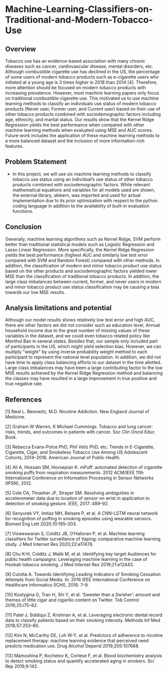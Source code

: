 # Machine-Learning-Classifiers-on-Traditional-and-Modern-Tobacco-Use

## Overview
Tobacco use has an evidence-based association with many chronic diseases such as cancer, cardiovascular disease, mental disorders, etc. Although combustible cigarette use has declined in the US, the percentage of some users of modern tobacco products such as e-cigarette users who initiated at a young age is 3 times
higher in 2018 than 2014 [4]. Therefore, more attention should be focused on modern tobacco products with increasing prevalence. However, most machine learning papers only focus on traditional combustible cigarette use. This motivated us to use machine learning methods to classify an individuals use status of modern tobacco products (Never user, Former user, and Current user) based on their use of other tobacco products combined with sociodemographic factors including age,
ethnicity, and marital status. Our results show that the Kernel Ridge Regression yields the best performance when compared with other machine learning methods
when evaluated using MSE and AUC scores. Future work includes the application of these machine learning methods to a more balanced dataset and the inclusion of
more information-rich features.

## Problem Statement
* In this project, we will use six machine learning methods to classify tobacco use status using an individual’s use status of other tobacco products combined with sociodemographic factors. While relevant mathematical equations and variables for all models used are shown, the external library, sklearn, was imported and used for actual implementation due to its prior optimization with respect to the python coding language in addition to the availability of built-in evaluation functions.

## Conclusion
Generally, machine learning algorithms such as Kernel Ridge, SVM perform better than traditional statistical models such as Logistic Regression and Lasso Linear Regression. More specifically, the Kernel Ridge Regression yields the best performance (highest AUC and similarly low test error compared with SVM and Random Forest) compared with other methods. In addition, the classification of modern and minor tobacco product use status based on the other products and sociodemographic factors yielded lower MSE than the classification of traditional tobacco products. In addition, the large class imbalances between current, former, and never users in modern and minor tobacco product use status classification may be causing a bias towards our low MSE results.

## Analysis limitations and potential
Although our model results shows relatively low test error and high AUC, there are other factors we did not consider such as education level, Annual household income due to the great number of missing values of these variables in the dataset, and we could even tobacco related policy like Menthol Ban in several states. Besides that, our sample only included part of participants in the US, which might yield selection bias. However, we can multiply "weight" by using inverse probability weight method to each participant to represent the national level population. In addition, we did not have time to apply class balancing efforts to our dataset in the time allotted. Large class imbalances may have been a large contributing factor to the low MSE results achieved by the Kernel Ridge Regression
method and balancing the classes may have resulted in a large improvement in true positive and true negative rate.

## References
[1] Neal L. Benowitz, M.D. Nicotine Addiction. New England Journal of Medicine.

[2] Graham W Warren, K Michael Cummings. Tobacco and lung cancer: risks, trends, and outcomes
in patients with cancer. Soc Clin Oncol Educ Book.

[3] Rebecca Evans-Polce PhD, Phil Veliz PhD, etc. Trends in E-Cigarette, Cigarette, Cigar, and
Smokeless Tobacco Use Among US Adolescent Cohorts, 2014–2018. American Journal of Public
Health.

[4] Ali A, Hossain SM, Hovsepian K. mPuff: automated detection of cigarette smoking puffs from
respiration measurements. 2012 ACM/IEEE 11th International Conference on Information Processing
in Sensor Networks (IPSN), 2012.

[5] Cole CA, Thrasher JF, Strayer SM. Resolving ambiguities in accelerometer data due to location
of sensor on wrist in application to detection of smoking gesture. IEEE, 2017: 489–92.

[6] Senyurek VY, Imtiaz MH, Belsare P, et al. A CNN-LSTM neural network for recognition of
puffing in smoking episodes using wearable sensors. Biomed Eng Lett 2020;10:195–203.

[7] Visweswaran S, Colditz JB, O’Halloran P, et al. Machine learning classifiers for Twitter surveillance
of Vaping: comparative machine learning study. J Med Internet Res 2020;22:e17478.

[8] Chu K-H, Colditz J, Malik M, et al. Identifying key target Audiences for public health campaigns:
Leveraging machine learning in the case of Hookah tobacco smoking. J Med Internet Res
2019;21:e12443.

[9] Culotta A. Towards Identifying Leading Indicators of Smoking Cessation Attempts from Social
Media. In: 2016 IEEE International Conference on Healthcare Informatics (ICHI), 2016: 7–9.

[10] Kostygina G, Tran H, Shi Y, et al. ’Sweeter than a Swisher’: amount and themes of little cigar
and cigarillo content on Twitter. Tob Control 2016;25:i75–82.

[11] Patel J, Siddiqui Z, Krishnan A, et al. Leveraging electronic dental record data to classify patients
based on their smoking intensity. Methods Inf Med 2018;57:253–60.

[12] Kim N, McCarthy DE, Loh W-Y, et al. Predictors of adherence to nicotine replacement therapy:
machine learning evidence that perceived need predicts medication use. Drug Alcohol Depend
2019;205:107668.

[13] Mamoshina P, Kochetov K, Cortese F, et al. Blood biochemistry analysis to detect smoking
status and quantify accelerated aging in smokers. Sci Rep 2019;9:142.
